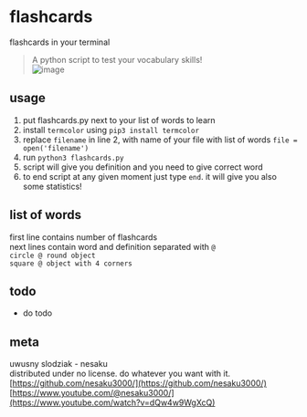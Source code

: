 # flashcards
flashcards in your terminal<br>
> A python script to test your vocabulary skills!<br>
![image](https://github.com/nesaku3000/flashcards/assets/142937950/de8172b7-642e-4dd5-a65a-a093a4681b0a)
## usage
1. put flashcards.py next to your list of words to learn
2. install `termcolor` using `pip3 install termcolor`
3. replace `filename` in line 2, with name of your file with list of words `file = open('filename')`
4. run `python3 flashcards.py`
5. script will give you definition and you need to give correct word
6. to end script at any given moment just type `end`. it will give you also some statistics!
## list of words
first line contains number of flashcards<br>
next lines contain word and definition separated with ` @ `<br>
```circle @ round object```<br>
```square @ object with 4 corners```<br>
## todo
- do todo
## meta
uwusny slodziak - nesaku<br>
distributed under no license. do whatever you want with it.<br>
[https://github.com/nesaku3000/](https://github.com/nesaku3000/)<br>
[https://www.youtube.com/@nesaku3000/](https://www.youtube.com/watch?v=dQw4w9WgXcQ)

